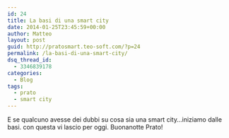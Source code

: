 ```yaml
---
id: 24
title: La basi di una smart city
date: 2014-01-25T23:45:59+00:00
author: Matteo
layout: post
guid: http://pratosmart.teo-soft.com/?p=24
permalink: /la-basi-di-una-smart-city/
dsq_thread_id:
  - 3346839178
categories:
  - Blog
tags:
  - prato
  - smart city
---
```

E se qualcuno avesse dei dubbi su cosa sia una smart city&#8230;iniziamo dalle basi. con questa vi lascio per oggi. Buonanotte Prato!

<div class="jetpack-video-wrapper">
  <span class='embed-youtube' style='text-align:center; display: block;'></span>
</div>